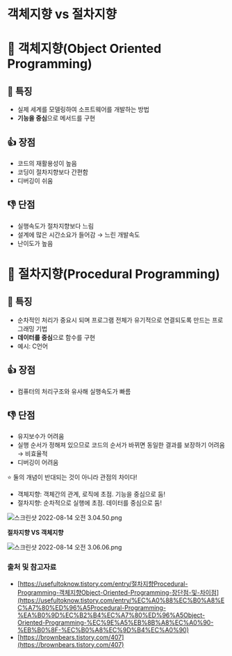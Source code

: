 # 객체지향 vs 절차지향

# 📌 객체지향(Object Oriented Programming)

## 👀 특징

- 실제 세계를 모델링하여 소프트웨어를 개발하는 방법
- **기능을 중심**으로 메서드를 구현

## 👍 장점

- 코드의 재활용성이 높음
- 코딩이 절차지향보다 간편함
- 디버깅이 쉬움

## 👎 단점

- 실행속도가 절차지향보다 느림
- 설계에 많은 시간소요가 들어감 → 느린 개발속도
- 난이도가 높음

# 📌 절차지향(Procedural Programming)

## 👀 특징

- 순차적인 처리가 중요시 되며 프로그램 전체가 유기적으로 연결되도록 만드는 프로그래밍 기법
- **데이터를 중심**으로 함수를 구현
- 예시: C언어

## 👍 장점

- 컴퓨터의 처리구조와 유사해 실행속도가 빠름

## 👎 단점

- 유지보수가 어려움
- 실행 순서가 정해져 있으므로 코드의 순서가 바뀌면 동일한 결과를 보장하기 어려움 → 비효율적
- 디버깅이 어려움

⭐️ 둘의 개념이 반대되는 것이 아니라 관점의 차이다!

- 객체지향: 객체간의 관계, 로직에 초점. 기능을 중심으로 둠!
- 절차지향: 순차적으로 실행에 초점. 데이터를 중심으로 둠!

![스크린샷 2022-08-14 오전 3.04.50.png](https://s3-us-west-2.amazonaws.com/secure.notion-static.com/fb0a2dba-e86f-4318-900e-acc304571f23/%E1%84%89%E1%85%B3%E1%84%8F%E1%85%B3%E1%84%85%E1%85%B5%E1%86%AB%E1%84%89%E1%85%A3%E1%86%BA_2022-08-14_%E1%84%8B%E1%85%A9%E1%84%8C%E1%85%A5%E1%86%AB_3.04.50.png)

**절차지향 VS 객체지향**

![스크린샷 2022-08-14 오전 3.06.06.png](https://s3-us-west-2.amazonaws.com/secure.notion-static.com/23df24ae-63db-4f67-b97d-011fe88bad5a/%E1%84%89%E1%85%B3%E1%84%8F%E1%85%B3%E1%84%85%E1%85%B5%E1%86%AB%E1%84%89%E1%85%A3%E1%86%BA_2022-08-14_%E1%84%8B%E1%85%A9%E1%84%8C%E1%85%A5%E1%86%AB_3.06.06.png)

### 출처 및 참고자료

- [https://usefultoknow.tistory.com/entry/절차지향Procedural-Programming-객체지향Object-Oriented-Programming-장단점-및-차이점](https://usefultoknow.tistory.com/entry/%EC%A0%88%EC%B0%A8%EC%A7%80%ED%96%A5Procedural-Programming-%EA%B0%9D%EC%B2%B4%EC%A7%80%ED%96%A5Object-Oriented-Programming-%EC%9E%A5%EB%8B%A8%EC%A0%90-%EB%B0%8F-%EC%B0%A8%EC%9D%B4%EC%A0%90)
- [https://brownbears.tistory.com/407](https://brownbears.tistory.com/407)